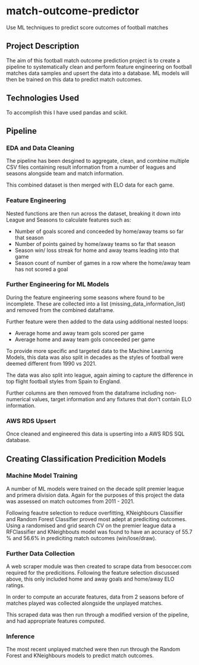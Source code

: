 # match-outcome-predictor
Use ML techniques to predict score outcomes of football matches

## Project Description

The aim of this football match outcome prediction project is to create a pipeline to systematically clean and perform feature engineering on football matches data samples and upsert the data into a database. ML models will then be trained on this data to predict match outcomes.

## Technologies Used

To accomplish this I have used pandas and scikit.

## Pipeline

### EDA and Data Cleaning

The pipeline has been desgined to aggregate, clean, and combine multiple CSV files containing result information from a number of leagues and seasons alongside team and match information. 

This combined dataset is then merged with ELO data for each game.

### Feature Engineering

Nested functions are then run across the dataset, breaking it down into League and Seasons to calculate features such as:

* Number of goals scored and conceeded by home/away teams so far that season
* Number of points gained by home/away teams so far that season
* Season win/ loss streak for home and away teams leading into that game
* Season count of number of games in a row where the home/away team has not scored a goal

### Further Engineering for ML Models

During the feature engineering some seasons where found to be incomplete. These are collected into a list (missing_data_information_list) and removed from the combined dataframe.

Further feature were then added to the data using additional nested loops:

* Average home and away team gols scored per game
* Average home and away team gols conceeded per game

To provide more specific and targeted data to the Machine Learning Models, this data was also split in decades as the styles of football were deemed different from 1990 vs 2021.

The data was also split into league, again aiming to capture the difference in top flight football styles from Spain to England.

Further columns are then removed from the dataframe including non-numerical values, target information and any fixtures that don't contain ELO information.

### AWS RDS Upsert

Once cleaned and engineered this data is upserting into a AWS RDS SQL database.

## Creating Classification Predicition Models

### Machine Model Training

A number of ML models were trained on the decade split premier league and primera division data. Again for the purposes of this project the data was assessed on match outcomes from 2011 - 2021.

Following feautre selection to reduce overfitting, KNeighbours Classifier and Random Forest Classifier proved most adept at prediciting outcomes. Using a randomised and grid search CV on the premier league data a RFClassifier and KNeighbouts model was found to have an accuracy of 55.7 % and 56.6%  in prediciting match outcomes (win/lose/draw).


### Further Data Collection

A web scraper module was then created to scrape data from besoccer.com required for the predicitions. Following the feature selection discussed above, this only included home and away goals and home/away ELO ratings.

In order to compute an accurate features, data from 2 seasons before of matches played was collected alongside the unplayed matches.

This scraped data was then run through a modified version of the pipeline, and had appropriate features computed.

### Inference

The most recent unplayed matched were then run through the Random Forest and KNeighbours models to predict match outcomes.




